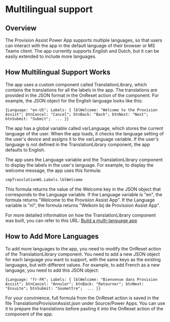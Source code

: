 # Multilingual support
## Overview
The Provision Assist Power App supports multiple languages, so that users can interact with the app in the default language of their browser or MS Teams client. The app currently supports English and Dutch, but it can be easily extended to include more languages.

## How Multilingual Support Works
The app uses a custom component called TranslationLibrary, which contains the translations for all the labels in the app. The translations are provided in the JSON format in the OnReset action of the component. For example, the JSON object for the English language looks like this:

```{Language: "en-US"; Labels: { lblWelcome: "Welcome to the Provision Assist"; btnCancel: "Cancel"; btnBack: "Back"; btnNext: "Next"; btnSubmit: "Submit";  ... }}```

The app has a global variable called varLanguage, which stores the current language of the user. When the app loads, it checks the language setting of the user's device and assigns it to the varLanguage variable. If the user's language is not defined in the TranslationLibrary component, the app defaults to English.

The app uses the Language variable and the TranslationLibrary component to display the labels in the user's language. For example, to display the welcome message, the app uses this formula:

```cmpTranslationWS.Labels.lblWelcome```
 
This formula returns the value of the Welcome key in the JSON object that corresponds to the Language variable. If the Language variable is "en", the formula returns "Welcome to the Provision Assist App". If the Language variable is "nl", the formula returns "Welkom bij de Provission Assist App".

For more detailed information on how the TranslationLibrary component was built, you can refer to this URL: [Build a multi-language app](https://learn.microsoft.com/en-us/power-apps/maker/canvas-apps/multi-language-apps)

## How to Add More Languages
To add more languages to the app, you need to modify the OnReset action of the TranslationLibrary component. You need to add a new JSON object for each language you want to support, with the same keys as the existing languages, but with different values. For example, to add French as a new language, you need to add this JSON object:

```{Language: "fr-FR"; Labels: { lblWelcome: "Bienvenue dans Provision Assist"; btnCancel: "Annuler"; btnBack: "Retourner"; btnNext: "Ensuite"; btnSubmit: "Soumettre";  ... }}```

For your convinience, full formula from the OnReset action is saved in the file TranslationsProvisionAssist.json under Source/Power Apps. You can use it to prepare the translations before pasting it into the  OnReset action of the component of the app.
